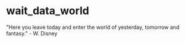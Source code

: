 # wait_data_world
"Here you leave today and enter the world of yesterday, tomorrow and fantasy." - W. Disney